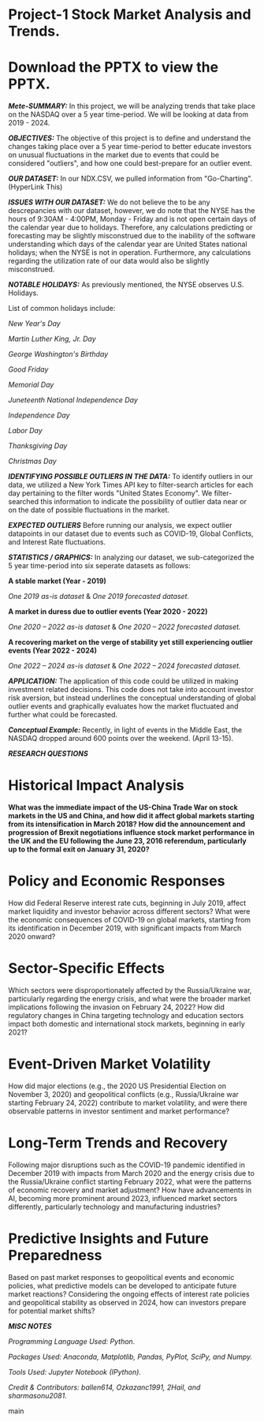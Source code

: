 # Project-1 Stock Market Analysis and Trends.

# Download the PPTX to view the PPTX.

***Mete-SUMMARY:***
In this project, we will be analyzing trends that take place on the NASDAQ over a 5 year time-period. We will be looking at data from 2019 - 2024.

***OBJECTIVES:***
The objective of this project is to define and understand the changes taking place over a 5 year time-period to better educate investors on unusual fluctuations in the market due to events that could be considered "outliers", and how one could best-prepare for an outlier event.

***OUR DATASET:***
In our NDX.CSV, we pulled information from "Go-Charting". (HyperLink This)

***ISSUES WITH OUR DATASET:***
We do not believe the to be any descrepancies with our dataset, however, we do note that the NYSE has the hours of 9:30AM - 4:00PM, Monday - Friday and is not open certain days of the calendar year due to holidays. Therefore, any calculations predicting or forecasting may be slightly misconstrued due to the inability of the software understanding which days of the calendar year are United States national holidays; when the NYSE is not in operation. Furthermore, any calculations regarding the utilization rate of our data would also be slightly misconstrued.

***NOTABLE HOLIDAYS:***
As previously mentioned, the NYSE observes U.S. Holidays.

List of common holidays include:

  _New Year's Day_
  
  _Martin Luther King, Jr. Day_
  
  _George Washington's Birthday_
  
  _Good Friday_
  
  _Memorial Day_
  
  _Juneteenth National Independence Day_
  
  _Independence Day_
  
  _Labor Day_
  
  _Thanksgiving Day_
  
  _Christmas Day_

***IDENTIFYING POSSIBLE OUTLIERS IN THE DATA:***
To identify outliers in our data, we utilized a New York Times API key to filter-search articles for each day pertaining to the filter words "United States Economy". We filter-searched this information to indicate the possibility of outlier data near or on the date of possible fluctuations in the market.

***EXPECTED OUTLIERS***
Before running our analysis, we expect outlier datapoints in our dataset due to events such as COVID-19, Global Conflicts, and Interest Rate fluctuations.

***STATISTICS / GRAPHICS:***
In analyzing our dataset, we sub-categorized the 5 year time-period into six seperate datasets as follows:

**A stable market (Year - 2019)**

_One 2019 as-is dataset_ & _One 2019 forecasted dataset._

**A market in duress due to outlier events (Year 2020 - 2022)**

_One 2020 – 2022 as-is dataset_ & _One 2020 – 2022 forecasted dataset._

**A recovering market on the verge of stability yet still experiencing outlier events (Year 2022 - 2024)**

_One 2022 – 2024 as-is dataset_ & _One 2022 – 2024 forecasted dataset._

***APPLICATION:***
The application of this code could be utilized in making investment related decisions. This code does not take into account investor risk aversion, but instead underlines the conceptual understanding of global outlier events and graphically evaluates how the market fluctuated and further what could be forecasted.


***Conceptual Example:*** Recently, in light of events in the Middle East, the NASDAQ dropped around 600 points over the weekend. (April 13-15).

***RESEARCH QUESTIONS***

# Historical Impact Analysis

**What was the immediate impact of the US-China Trade War on stock markets in the US and China, and how did it affect global markets starting from its intensification in March 2018?
How did the announcement and progression of Brexit negotiations influence stock market performance in the UK and the EU following the June 23, 2016 referendum, particularly up to the formal exit on January 31, 2020?**

# Policy and Economic Responses

How did Federal Reserve interest rate cuts, beginning in July 2019, affect market liquidity and investor behavior across different sectors?
What were the economic consequences of COVID-19 on global markets, starting from its identification in December 2019, with significant impacts from March 2020 onward?

# Sector-Specific Effects

Which sectors were disproportionately affected by the Russia/Ukraine war, particularly regarding the energy crisis, and what were the broader market implications following the invasion on February 24, 2022?
How did regulatory changes in China targeting technology and education sectors impact both domestic and international stock markets, beginning in early 2021?

# Event-Driven Market Volatility

How did major elections (e.g., the 2020 US Presidential Election on November 3, 2020) and geopolitical conflicts (e.g., Russia/Ukraine war starting February 24, 2022) contribute to market volatility, and were there observable patterns in investor sentiment and market performance?

# Long-Term Trends and Recovery

Following major disruptions such as the COVID-19 pandemic identified in December 2019 with impacts from March 2020 and the energy crisis due to the Russia/Ukraine conflict starting February 2022, what were the patterns of economic recovery and market adjustment?
How have advancements in AI, becoming more prominent around 2023, influenced market sectors differently, particularly technology and manufacturing industries?

# Predictive Insights and Future Preparedness

Based on past market responses to geopolitical events and economic policies, what predictive models can be developed to anticipate future market reactions?
Considering the ongoing effects of interest rate policies and geopolitical stability as observed in 2024, how can investors prepare for potential market shifts?


***MISC NOTES***

_Programming Language Used: Python._

_Packages Used: Anaconda, Matplotlib, Pandas, PyPlot, SciPy, and Numpy._

_Tools Used: Jupyter Notebook (IPython)._

_Credit & Contributors: ballen614, Ozkazanc1991, 2Hail, and sharmasonu2081._








 main
